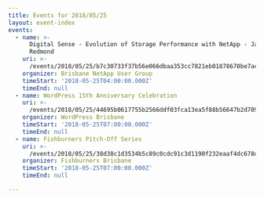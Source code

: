 ```yaml
---
title: Events for 2018/05/25
layout: event-index
events:
  - name: >-
      Digital Sense - Evolution of Storage Performance with NetApp - James
      Redmond
    uri: >-
      /events/2018/05/25/b7c30733f37b56e066dbaa353cc7821eb01878670be7acee299d6c60117016cb
    organizer: Brisbane NetApp User Group
    timeStart: '2018-05-25T04:00:00.000Z'
    timeEnd: null
  - name: WordPress 15th Anniversary Celebration
    uri: >-
      /events/2018/05/25/44695b0617755b2566ddf03fca13ea5f88b56647b2d7095b120b5a3e4dc1c4b8
    organizer: WordPress Brisbane
    timeStart: '2018-05-25T07:00:00.000Z'
    timeEnd: null
  - name: Fishburners Pitch-Off Series
    uri: >-
      /events/2018/05/25/38d38c1d3534b5c89c0cdc91c3d1190f232eaaf4dc678d14be4dcf5e635d4209
    organizer: Fishburners Brisbane
    timeStart: '2018-05-25T07:00:00.000Z'
    timeEnd: null

---
```

